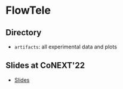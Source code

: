 # FlowTele

## Directory
* `artifacts`: all experimental data and plots

## Slides at CoNEXT'22
* [Slides](https://docs.google.com/presentation/d/1Mb-S8m9ScVY2B6E53y1WVRTj7C2_NDGL/edit?usp=sharing&ouid=117838673903444358083&rtpof=true&sd=true)
